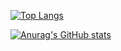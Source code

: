 [![Top Langs](https://github-readme-stats.vercel.app/api/top-langs/?username=keita1008&layout=compact&theme=onedark)](https://github.com/anuraghazra/github-readme-stats)

[![Anurag's GitHub stats](https://github-readme-stats.vercel.app/api?username=keita1008&layout=compact&theme=onedark)](https://github.com/anuraghazra/github-readme-stats)
